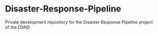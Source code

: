 # Disaster-Response-Pipeline
Private development  repository for the Disaster Response Pipeline project of the DSND
